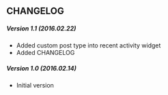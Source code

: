## CHANGELOG

##### Version 1.1 (2016.02.22)
- Added custom post type into recent activity widget
- Added CHANGELOG

##### Version 1.0 (2016.02.14)
- Initial version